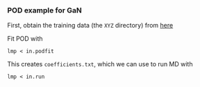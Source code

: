 ### POD example for GaN

First, obtain the training data (the `XYZ` directory) from [here](https://github.com/cesmix-mit/TrainingData/tree/main/data/GaN)

Fit POD with

    lmp < in.podfit

This creates `coefficients.txt`, which we can use to run MD with

    lmp < in.run


